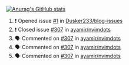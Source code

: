 [![Anurag's GitHub stats](https://github-readme-stats.vercel.app/api?username=Dusker233&show_icons=true&theme=radical)](https://github.com/anuraghazra/github-readme-stats)

<!--START_SECTION:activity-->
1. ❗️ Opened issue [#1](https://github.com/Dusker233/blog-issues/issues/1) in [Dusker233/blog-issues](https://github.com/Dusker233/blog-issues)
2. ❗️ Closed issue [#307](https://github.com/ayamir/nvimdots/issues/307) in [ayamir/nvimdots](https://github.com/ayamir/nvimdots)
3. 🗣 Commented on [#307](https://github.com/ayamir/nvimdots/issues/307) in [ayamir/nvimdots](https://github.com/ayamir/nvimdots)
4. 🗣 Commented on [#307](https://github.com/ayamir/nvimdots/issues/307) in [ayamir/nvimdots](https://github.com/ayamir/nvimdots)
5. 🗣 Commented on [#307](https://github.com/ayamir/nvimdots/issues/307) in [ayamir/nvimdots](https://github.com/ayamir/nvimdots)
<!--END_SECTION:activity-->

